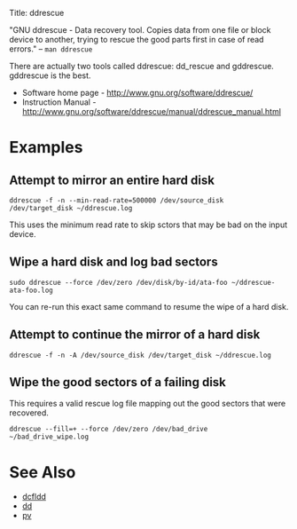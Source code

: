 Title: ddrescue

"GNU ddrescue - Data recovery tool.  Copies data from one file or block device to another, trying to rescue the good parts first in case of read errors." – `man ddrescue`

There are actually two tools called ddrescue: dd_rescue and gddrescue.  gddrescue is the best.

- Software home page - <http://www.gnu.org/software/ddrescue/>
- Instruction Manual - <http://www.gnu.org/software/ddrescue/manual/ddrescue_manual.html>

# Examples

## Attempt to mirror an entire hard disk

```
ddrescue -f -n --min-read-rate=500000 /dev/source_disk /dev/target_disk ~/ddrescue.log
```

This uses the minimum read rate to skip sctors that may be bad on the input device.

## Wipe a hard disk and log bad sectors

```
sudo ddrescue --force /dev/zero /dev/disk/by-id/ata-foo ~/ddrescue-ata-foo.log
```

You can re-run this exact same command to resume the wipe of a hard disk.

## Attempt to continue the mirror of a hard disk

```
ddrescue -f -n -A /dev/source_disk /dev/target_disk ~/ddrescue.log
```

## Wipe the good sectors of a failing disk
This requires a valid rescue log file mapping out the good sectors that were recovered.

```
ddrescue --fill=+ --force /dev/zero /dev/bad_drive ~/bad_drive_wipe.log
```

# See Also

- [dcfldd](dcfldd)
- [dd](dd)
- [pv](pv)
